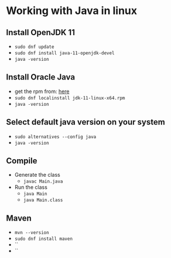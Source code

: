 # Working with Java in linux

## Install OpenJDK 11

- `sudo dnf update`
- `sudo dnf install java-11-openjdk-devel`
- `java -version`

## Install Oracle Java

- get the rpm from: [here](https://www.oracle.com/java/technologies/downloads/)
- `sudo dnf localinstall jdk-11-linux-x64.rpm`
- `java -version`

## Select default java version on your system

- `sudo alternatives --config java`
- `java -version`

## Compile
- Generate the class
    - `javac Main.java`
- Run the class
    - `java Main`
    - `java Main.class`

## Maven

- `mvn --version`
- `sudo dnf install maven`
- ``
- ``
